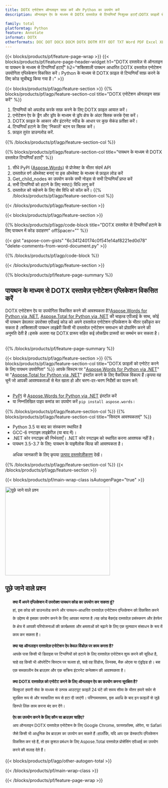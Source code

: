 ```yaml
---
title: DOTX एनोटेशन ऑनलाइन साफ़ करें और Python का उपयोग करें
description: ऑनलाइन ऐप के माध्यम से DOTX दस्तावेज़ से टिप्पणियाँ निःशुल्क हटाएँ।DOTX फ़ाइलों से टिप्पणियाँ हटाने के लिए Python API कोड।

family: total
platformtag: Python
feature: Annotate
informat: DOTX
otherformats: DOC DOT DOCX DOCM DOTX DOTM RTF ODT TXT Word PDF Excel XLS XLSX XLSB XLSM XLT XLTX XLTM CSV TSV ODS Powerpoint PPT PPS PPTX POTX PPSX PPTM PPSM POTM ODP
---
```

{{< blocks/products/pf/feature-page-wrap >}}
{{< blocks/products/pf/feature-page-header-widget h1="DOTX दस्तावेज़ से ऑनलाइन या पायथन के माध्यम से टिप्पणियाँ हटाएँ" h2="शक्तिशाली पायथन आधारित DOTX दस्तावेज़ एनोटेशन उपयोगिता एप्लिकेशन विकसित करें। Python के माध्यम से DOTX फ़ाइल से टिप्पणियाँ साफ़ करने के लिए कोड सूचीबद्ध किया गया है।" >}}

{{< blocks/products/pf/agp/feature-section >}}
{{% blocks/products/pf/agp/feature-section-col title="DOTX एनोटेशन ऑनलाइन साफ़ करें" %}}

1. टिप्पणियों को अपलोड करके साफ़ करने के लिए DOTX फ़ाइल आयात करें।
1. एनोटेशन ऐप के ड्रैग और ड्रॉप के माध्यम से ड्रॉप क्षेत्र के अंदर क्लिक करके ऐसा करें।
1. DOTX फ़ाइल के आकार और इंटरनेट स्पीड के आधार पर कुछ सेकंड प्रतीक्षा करें।
1. टिप्पणियाँ हटाने के लिए 'निकालें' बटन पर क्लिक करें।
1. फ़ाइल तुरंत डाउनलोड करें.

{{% /blocks/products/pf/agp/feature-section-col %}}

{{% blocks/products/pf/agp/feature-section-col title="पायथन के माध्यम से DOTX दस्तावेज़ टिप्पणियाँ हटाएँ" %}}

1. सीधे PyPI ([Aspose.Words](https://pypi.org/project/aspose-words/)) से प्रोजेक्ट के भीतर संदर्भ API
1. दस्तावेज़ वर्ग ऑब्जेक्ट बनाएं या इस ऑब्जेक्ट के माध्यम से फ़ाइल लोड करें
1. Get_child_nodes का उपयोग करके सभी नोड्स से सभी टिप्पणियाँ प्राप्त करें
1. सभी टिप्पणियों को हटाने के लिए स्पष्ट() विधि लागू करें
1. दस्तावेज़ को सहेजने के लिए सेव विधि को कॉल करें।
{{% /blocks/products/pf/agp/feature-section-col %}}

{{< /blocks/products/pf/agp/feature-section >}}

{{< blocks/products/pf/agp/feature-section >}}

{{% blocks/products/pf/agp/code-block title="DOTX दस्तावेज़ से टिप्पणियाँ हटाने के लिए पायथन में कोड उदाहरण" offSpacer="" %}}

{{< gist "aspose-com-gists" "6c341240174c0f541e14af8221ed0d78" "delete-comments-from-word-document.py" >}}

{{% /blocks/products/pf/agp/code-block %}}

{{< /blocks/products/pf/agp/feature-section >}}



{{% blocks/products/pf/feature-page-summary %}}


<h2>पायथन के माध्यम से DOTX दस्तावेज़ एनोटेशन एप्लिकेशन विकसित करें</h2>

DOTX एनोटेशन ऐप या उपयोगिता विकसित करने की आवश्यकता है?[Aspose.Words for Python via .NET](https://products.aspose.com/words/python-net/), [Aspose.Total for Python via .NET](https://products.aspose.com/total/python-net/) की चाइल्ड एपीआई के साथ, कोई भी पायथन डेवलपर उपरोक्त एपीआई कोड को अपने दस्तावेज़ एनोटेशन एप्लिकेशन के भीतर एकीकृत कर सकता है।शक्तिशाली पायथन लाइब्रेरी किसी भी दस्तावेज़ एनोटेशन समाधान को प्रोग्रामिंग करने की अनुमति देती है।इसके अलावा यह DOTX प्रारूप सहित कई लोकप्रिय प्रारूपों का समर्थन कर सकता है।<br /><br />

{{% /blocks/products/pf/feature-page-summary %}}

{{< blocks/products/pf/agp/feature-section >}}
{{% blocks/products/pf/agp/feature-section-col title="DOTX फ़ाइलों को एनोटेट करने के लिए पायथन उपयोगिता" %}}
आपके सिस्टम पर "[Aspose.Words for Python via .NET](https://products.aspose.com/words/python-net/)" या "[Aspose.Total for Python via .NET](https://products.aspose.com/total/python-net/)" इंस्टॉल करने के लिए वैकल्पिक विकल्प हैं।कृपया वह चुनें जो आपकी आवश्यकताओं से मेल खाता हो और चरण-दर-चरण निर्देशों का पालन करें:<br /><br />

- [PyPI](https://pypi.org/project/aspose-words/) से [Aspose.Words for Python via .NET](https://products.aspose.com/words/python-net/) इंस्टॉल करें
- या निम्नलिखित पाइप कमांड का उपयोग करें ```pip install aspose.words```।

{{% /blocks/products/pf/agp/feature-section-col %}}
{{% blocks/products/pf/agp/feature-section-col title="सिस्टम आवश्यकताएं" %}}

- Python 3.5 या बाद का संस्करण स्थापित है
- GCC-6 रनटाइम लाइब्रेरीज़ (या बाद में)।
- .NET कोर रनटाइम की निर्भरताएँ। .NET कोर रनटाइम को स्थापित करना आवश्यक नहीं है।
- पायथन 3.5-3.7 के लिए: पायथन के पाइमैलोक बिल्ड की आवश्यकता है।
<br /><br />
अधिक जानकारी के लिए कृपया [उत्पाद दस्तावेज़ीकरण](https://docs.aspose.com/words/python-net/system-requirements/) देखें।

{{% /blocks/products/pf/agp/feature-section-col %}}
{{< /blocks/products/pf/agp/feature-section >}}


{{< blocks/products/pf/main-wrap-class isAutogenPage="true" >}}

<style>.howtolist li{margin-right: 0!important;line-height: 26px;position: relative;margin-bottom: 10px;font-size: 13px;list-style-type: none;}</style>
<div class="col-md-12 tl bg-gray-dark howtolist section">
  <a class="anchor" name="faqpage"></a>
  <div class="container tl dflex" itemscope="" itemtype="https://schema.org/FAQPage">
      <div class="col-md-4 howtosectiongfx">
          <img class="social-panel-hide-on-mobile" src="https://www.groupdocs.cloud/templates/brand/images/groupdocs/conversion/groupdocs_conversion-brand.png" alt="पूछे जाने वाले प्रश्न" width="335" height="283">
      </div>
      <div class="howtosection col-md-8">
          <div>
              <h2>पूछे जाने वाले प्रश्न</h2>
              <ul>
                  <li itemscope="" itemprop="mainEntity" itemtype="https://schema.org/Question">
                      <div>
                          <span itemprop="name"><b>क्या मैं अपने एप्लिकेशन में उपरोक्त पायथन कोड का उपयोग कर सकता हूं?</b></span>
                      </div>
                      <div itemscope="" itemprop="acceptedAnswer" itemtype="https://schema.org/Answer">
                          <span itemprop="text">हां, इस कोड को डाउनलोड करने और पायथन-आधारित दस्तावेज़ एनोटेशन एप्लिकेशन को विकसित करने के उद्देश्य से इसका उपयोग करने के लिए आपका स्वागत है।यह कोड बैकएंड दस्तावेज़ प्रसंस्करण और हेरफेर के क्षेत्र में आपकी परियोजनाओं की कार्यक्षमता और क्षमताओं को बढ़ाने के लिए एक मूल्यवान संसाधन के रूप में काम कर सकता है।</span>
                      </div>
                  </li>
                  <li itemscope="" itemprop="mainEntity" itemtype="https://schema.org/Question">
                      <div>
                          <span itemprop="name"><b>क्या यह ऑनलाइन दस्तावेज़ एनोटेशन ऐप केवल विंडोज़ पर काम करता है?</b></span>
                      </div>
                      <div itemscope="" itemprop="acceptedAnswer" itemtype="https://schema.org/Answer">
                          <span itemprop="text">आपके पास किसी भी डिवाइस पर टिप्पणियों को हटाने के लिए दस्तावेज़ एनोटेशन शुरू करने की सुविधा है, चाहे वह किसी भी ऑपरेटिंग सिस्टम पर चलता हो, चाहे वह विंडोज, लिनक्स, मैक ओएस या एंड्रॉइड हो। बस एक समकालीन वेब ब्राउज़र और एक सक्रिय इंटरनेट कनेक्शन की आवश्यकता है।</span>
                      </div>
                  </li>
                  <li itemscope="" itemprop="mainEntity" itemtype="https://schema.org/Question">
                      <div>
                          <span itemprop="name"><b>क्या DOTX दस्तावेज़ को एनोटेट करने के लिए ऑनलाइन ऐप का उपयोग करना सुरक्षित है?</b></span>
                      </div>
                      <div itemscope="" itemprop="acceptedAnswer" itemtype="https://schema.org/Answer">
                          <span itemprop="text">बिल्कुल! हमारी सेवा के माध्यम से उत्पन्न आउटपुट फ़ाइलें 24 घंटे की समय सीमा के भीतर हमारे सर्वर से सुरक्षित रूप से और स्वचालित रूप से हटा दी जाएंगी। परिणामस्वरूप, इस अवधि के बाद इन फ़ाइलों से जुड़े डिस्प्ले लिंक काम करना बंद कर देंगे।</span>
                      </div>
                  </li>                 
                  <li itemscope="" itemprop="mainEntity" itemtype="https://schema.org/Question">
                      <div>
                          <span itemprop="name"><b>ऐप का उपयोग करने के लिए कौन सा ब्राउज़र चाहिए?</b></span>
                      </div>
                      <div itemscope="" itemprop="acceptedAnswer" itemtype="https://schema.org/Answer">
                          <span itemprop="text">आप ऑनलाइन DOTX दस्तावेज़ एनोटेशन के लिए Google Chrome, फ़ायरफ़ॉक्स, ओपेरा, या Safari जैसे किसी भी आधुनिक वेब ब्राउज़र का उपयोग कर सकते हैं।हालाँकि, यदि आप एक डेस्कटॉप एप्लिकेशन विकसित कर रहे हैं, तो हम कुशल प्रबंधन के लिए Aspose.Total दस्तावेज़ प्रोसेसिंग एपीआई का उपयोग करने की सलाह देते हैं।</span>
                      </div>
                  </li>
              </ul>
          </div>
      </div>
  </div>

{{< blocks/products/pf/agp/other-autogen-total >}}

{{< /blocks/products/pf/main-wrap-class >}}

{{< /blocks/products/pf/feature-page-wrap >}}